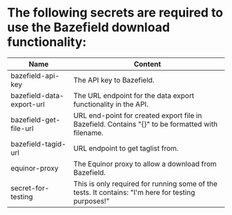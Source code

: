 # The following secrets are required to use the Bazefield download functionality:

| Name  | Content  |
|-------|----------|
| bazefield-api-key  | The API key to Bazefield.   |
| bazefield-data-export-url  | The URL endpoint for the data export functionality in the API.  |
| bazefield-get-file-url  | URL end-point for created export file in Bazefield. Contains "{}" to be formatted with filename.  |
| bazefield-tagid-url  | URL endpoint to get taglist from.  |
| equinor-proxy  | The Equinor proxy to allow a download from Bazefield.  |
| secret-for-testing | This is only required for running some of the tests. It contains: "I'm here for testing purposes!"
